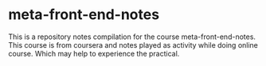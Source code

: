 # meta-front-end-notes
This is a repository notes compilation for the course meta-front-end-notes. This course is from coursera and notes played as activity while doing online course. Which may help to experience the practical.
